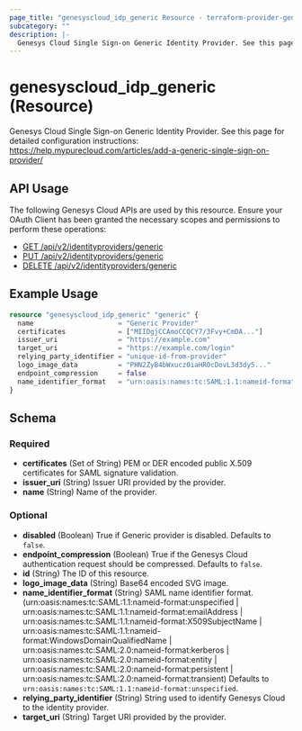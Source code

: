 ```yaml
---
page_title: "genesyscloud_idp_generic Resource - terraform-provider-genesyscloud"
subcategory: ""
description: |-
  Genesys Cloud Single Sign-on Generic Identity Provider. See this page for detailed configuration instructions: https://help.mypurecloud.com/articles/add-a-generic-single-sign-on-provider/
---
```

# genesyscloud_idp_generic (Resource)

Genesys Cloud Single Sign-on Generic Identity Provider. See this page for detailed configuration instructions: https://help.mypurecloud.com/articles/add-a-generic-single-sign-on-provider/

## API Usage
The following Genesys Cloud APIs are used by this resource. Ensure your OAuth Client has been granted the necessary scopes and permissions to perform these operations:

* [GET /api/v2/identityproviders/generic](https://developer.mypurecloud.com/api/rest/v2/identityprovider/#get-api-v2-identityproviders-generic)
* [PUT /api/v2/identityproviders/generic](https://developer.mypurecloud.com/api/rest/v2/identityprovider/#put-api-v2-identityproviders-generic)
* [DELETE /api/v2/identityproviders/generic](https://developer.mypurecloud.com/api/rest/v2/identityprovider/#delete-api-v2-identityproviders-generic)

## Example Usage

```terraform
resource "genesyscloud_idp_generic" "generic" {
  name                     = "Generic Provider"
  certificates             = ["MIIDgjCCAmoCCQCY7/3Fvy+CmDA..."]
  issuer_uri               = "https://example.com"
  target_uri               = "https://example.com/login"
  relying_party_identifier = "unique-id-from-provider"
  logo_image_data          = "PHN2ZyB4bWxucz0iaHR0cDovL3d3dy5..."
  endpoint_compression     = false
  name_identifier_format   = "urn:oasis:names:tc:SAML:1.1:nameid-format:unspecified"
}
```

<!-- schema generated by tfplugindocs -->
## Schema

### Required

- **certificates** (Set of String) PEM or DER encoded public X.509 certificates for SAML signature validation.
- **issuer_uri** (String) Issuer URI provided by the provider.
- **name** (String) Name of the provider.

### Optional

- **disabled** (Boolean) True if Generic provider is disabled. Defaults to `false`.
- **endpoint_compression** (Boolean) True if the Genesys Cloud authentication request should be compressed. Defaults to `false`.
- **id** (String) The ID of this resource.
- **logo_image_data** (String) Base64 encoded SVG image.
- **name_identifier_format** (String) SAML name identifier format. (urn:oasis:names:tc:SAML:1.1:nameid-format:unspecified | urn:oasis:names:tc:SAML:1.1:nameid-format:emailAddress | urn:oasis:names:tc:SAML:1.1:nameid-format:X509SubjectName | urn:oasis:names:tc:SAML:1.1:nameid-format:WindowsDomainQualifiedName | urn:oasis:names:tc:SAML:2.0:nameid-format:kerberos | urn:oasis:names:tc:SAML:2.0:nameid-format:entity | urn:oasis:names:tc:SAML:2.0:nameid-format:persistent | urn:oasis:names:tc:SAML:2.0:nameid-format:transient) Defaults to `urn:oasis:names:tc:SAML:1.1:nameid-format:unspecified`.
- **relying_party_identifier** (String) String used to identify Genesys Cloud to the identity provider.
- **target_uri** (String) Target URI provided by the provider.

